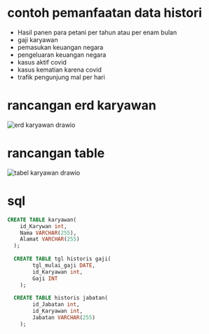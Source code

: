 # contoh pemanfaatan data histori
- Hasil panen para petani per tahun atau per enam bulan 
- gaji karyawan 
- pemasukan keuangan negara 
- pengeluaran keuangan negara  
- kasus aktif covid 
- kasus kematian karena covid 
- trafik pengunjung mal per hari

# rancangan erd karyawan 
![erd karyawan drawio](https://user-images.githubusercontent.com/100655814/163296954-cdb9710d-ca1a-4175-86c4-bc392f561f68.png)

# rancangan table 
![tabel karyawan drawio](https://user-images.githubusercontent.com/100655814/163297037-edb052a7-035d-49f2-85c4-e1c1aec6fa05.png)

# sql 

```sql
CREATE TABLE karyawan(
  	id_Karywan int,
  	Nama VARCHAR(255),
  	Alamat VARCHAR(255)
  );
  
  CREATE TABLE tgl historis gaji(
    	tgl_mulai_gaji DATE,
    	id_Karyawan int,
    	Gaji INT
    );
  
  CREATE TABLE historis jabatan(
    	id_Jabatan int,
    	id_Karyawan int,
    	Jabatan VARCHAR(255)
    );
```
